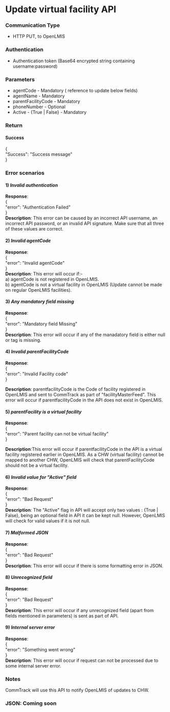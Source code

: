 # Update virtual facility API

### Communication Type

- HTTP PUT, to OpenLMIS

### Authentication

- Authentication token (Base64 encrypted string containing username:password)

### Parameters

- agentCode - Mandatory ( reference to update below fields)
- agentName - Mandatory
- parentFacilityCode - Mandatory
- phoneNumber - Optional  
- Active - {True | False} - Mandatory 

### Return

#### Success
{  
   "Success": "Success message"  
} 

### Error scenarios

#### 1) *Invalid authentication*  
**Response**:    
{  
   "error": "Authentication Failed"  
}   
**Description**: This error can be caused by an incorrect API username, an incorrect API password, or an invalid API signature. Make sure that all three of these values are correct.

#### 2) *Invalid agentCode*
**Response**:  
{  
   "error": "Invalid agentCode"  
}  
**Description**: This error will occur if:-   
a) agentCode is not registered in OpenLMIS.  
b) agentCode is not a virtual facility in OpenLMIS (Update cannot be made on regular OpenLMIS facilities).

#### 3) *Any mandatory field missing*
**Response**:  
{    
   "error": "Mandatory field Missing"    
}    
**Description**: This error will occur if any of the manadatory field is either null or tag is missing.

#### 4) *Invalid parentFacilityCode*
**Response**:  
{        
   "error": "Invalid Facility code"      
}  
  
**Description**: parentfacilityCode is the Code of facility registered in OpenLMIS and sent to CommTrack as part of "facilityMasterFeed". This error will occur if parentfacilityCode in the API does not exist in OpenLMIS.  

#### 5) *parentFacility is a virtual facility*
**Response**:  
{        
   "error": "Parent facility can not be virtual facility"      
}  
  
**Description**:This error will occur if parentfacilityCode in the API is a virtual facility registered earlier in OpenLMIS. As a CHW (virtual facility) cannot be mapped to another CHW, OpenLMIS will check that parentFacilityCode should not be a virtual facility.

#### 6) *Invalid value for "Active" field*
**Response**:  
{        
   "error": "Bad Request"      
}   
**Description**: The "Active" flag in API will accept only two values : {True | False}, being an optional field in API it can be kept null. However, OpenLMIS will check for valid values if it is not null.

#### 7) *Malformed JSON*
**Response**:  
{        
   "error": "Bad Request"      
}  
**Description**: This error will occur if there is some formatting error in JSON.

#### 8) *Unrecognized field*
**Response**:  
{        
   "error": "Bad Request"      
}  
**Description**: This error will occur if any unrecognized field (apart from fields mentioned in parameters) is sent as part of API.

#### 9) *Internal server error*
**Response**:  
{        
   "error": "Something went wrong"      
}  
**Description**: This error will occur if request can not be processed due to some internal server error.


### Notes

CommTrack will use this API to notify OpenLMIS of updates to CHW.

### JSON: Coming soon
